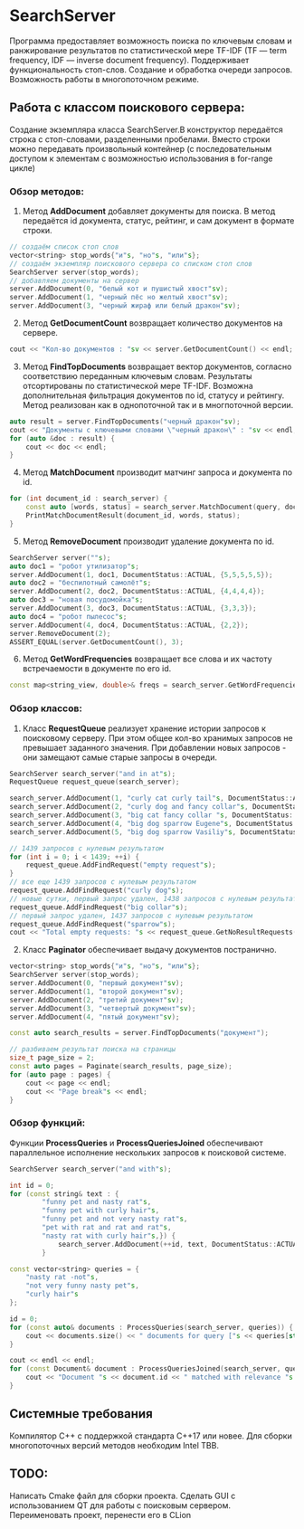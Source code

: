 # SearchServer
Программа предоставляет возможность поиска по ключевым словам и ранжирование результатов по статистической мере TF-IDF (TF — term frequency, IDF — inverse document frequency). Поддерживает функциональность стоп-слов. Создание и обработка очереди запросов. Возможность работы в многопоточном режиме.

## Работа с классом поискового сервера:

Создание экземпляра класса SearchServer.В конструктор передаётся строка с стоп-словами, разделенными пробелами. Вместо строки можно передавать произвольный контейнер (с последовательным доступом к элементам с возможностью использования в for-range цикле)

### Обзор методов:
  1. Метод **AddDocument** добавляет документы для поиска. В метод передаётся id документа, статус, рейтинг, и сам документ в формате строки.
  ```c++
  // создаём список стоп слов
  vector<string> stop_words{"и"s, "но"s, "или"s};
  // создаём экземпляр поискового сервера со списком стоп слов
  SearchServer server(stop_words);
  // добавляем документы на сервер
  server.AddDocument(0, "белый кот и пушистый хвост"sv);
  server.AddDocument(1, "черный пёс но желтый хвост"sv);
  server.AddDocument(3, "черный жираф или белый дракон"sv);
  ```
  2. Метод **GetDocumentCount** возвращает количество документов на сервере.
  ``` c++
  cout << "Кол-во документов : "sv << server.GetDocumentCount() << endl;
  ```
  3. Метод **FindTopDocuments** возвращает вектор документов, согласно соответствию переданным ключевым словам. Результаты отсортированы по статистической мере TF-IDF. Возможна дополнительная фильтрация документов по id, статусу и рейтингу. Метод реализован как в однопоточной так и в многпоточной версии.
  ``` c++
  auto result = server.FindTopDocuments("черный дракон"sv);
  cout << "Документы с ключевыми словами \"черный дракон\" : "sv << endl;
  for (auto &doc : result) {
      cout << doc << endl;
  }
  ```
  4. Метод **MatchDocument** производит матчинг запроса и документа по id.
  ``` c++
  for (int document_id : search_server) {
      const auto [words, status] = search_server.MatchDocument(query, document_id);
      PrintMatchDocumentResult(document_id, words, status);
  }
  ```
  5. Метод **RemoveDocument** производит удаление документа по id.
  ``` c++
  SearchServer server(""s);
  auto doc1 = "робот утилизатор"s;
  server.AddDocument(1, doc1, DocumentStatus::ACTUAL, {5,5,5,5,5});
  auto doc2 = "беспилотный самолёт"s;
  server.AddDocument(2, doc2, DocumentStatus::ACTUAL, {4,4,4,4});
  auto doc3 = "новая посудомойка"s;
  server.AddDocument(3, doc3, DocumentStatus::ACTUAL, {3,3,3});
  auto doc4 = "робот пылесос"s;
  server.AddDocument(4, doc4, DocumentStatus::ACTUAL, {2,2});
  server.RemoveDocument(2);
  ASSERT_EQUAL(server.GetDocumentCount(), 3);
  ```
  6. Метод **GetWordFrequencies** возвращает все слова и их частоту встречаемости в документе по его id.
  ``` c++
  const map<string_view, double>& freqs = search_server.GetWordFrequencies(document_id);
  ```

### Обзор классов:
1. Класс **RequestQueue** реализует хранение истории запросов к поисковому серверу. При этом общее кол-во хранимых запросов не превышает заданного значения. При добавлении новых запросов - они замещают самые старые запросы в очереди.
``` c++
SearchServer search_server("and in at"s);
RequestQueue request_queue(search_server);

search_server.AddDocument(1, "curly cat curly tail"s, DocumentStatus::ACTUAL, {7, 2, 7});
search_server.AddDocument(2, "curly dog and fancy collar"s, DocumentStatus::ACTUAL, {1, 2, 3});
search_server.AddDocument(3, "big cat fancy collar "s, DocumentStatus::ACTUAL, {1, 2, 8});
search_server.AddDocument(4, "big dog sparrow Eugene"s, DocumentStatus::ACTUAL, {1, 3, 2});
search_server.AddDocument(5, "big dog sparrow Vasiliy"s, DocumentStatus::ACTUAL, {1, 1, 1});

// 1439 запросов с нулевым результатом
for (int i = 0; i < 1439; ++i) {
    request_queue.AddFindRequest("empty request"s);
}
// все еще 1439 запросов с нулевым результатом
request_queue.AddFindRequest("curly dog"s);
// новые сутки, первый запрос удален, 1438 запросов с нулевым результатом
request_queue.AddFindRequest("big collar"s);
// первый запрос удален, 1437 запросов с нулевым результатом
request_queue.AddFindRequest("sparrow"s);
cout << "Total empty requests: "s << request_queue.GetNoResultRequests() << endl;
```

2. Класс **Paginator** обеспечивает выдачу документов постранично.
``` c++
vector<string> stop_words{"и"s, "но"s, "или"s};
SearchServer server(stop_words);
server.AddDocument(0, "первый документ"sv);
server.AddDocument(1, "второй документ"sv);
server.AddDocument(2, "третий документ"sv);
server.AddDocument(3, "четвертый документ"sv);
server.AddDocument(4, "пятый документ"sv);

const auto search_results = server.FindTopDocuments("документ");

// разбиваем результат поиска на страницы
size_t page_size = 2;
const auto pages = Paginate(search_results, page_size);
for (auto page : pages) {
    cout << page << endl;
    cout << "Page break"s << endl;
}
```
### Обзор функций:
Функции **ProcessQueries** и **ProcessQueriesJoined** обеспечивают параллельное исполнение нескольких запросов к поисковой системе.
```c++
SearchServer search_server("and with"s);

int id = 0;
for (const string& text : {
        "funny pet and nasty rat"s,
        "funny pet with curly hair"s,
        "funny pet and not very nasty rat"s,
        "pet with rat and rat and rat"s,
        "nasty rat with curly hair"s,}) {
            search_server.AddDocument(++id, text, DocumentStatus::ACTUAL, {1, 2});
        }

const vector<string> queries = {
    "nasty rat -not"s,
    "not very funny nasty pet"s,
    "curly hair"s
};

id = 0;
for (const auto& documents : ProcessQueries(search_server, queries)) {
    cout << documents.size() << " documents for query ["s << queries[static_cast<size_t>(id++)] << "]"s << endl;
}

cout << endl << endl;
for (const Document& document : ProcessQueriesJoined(search_server, queries)) {
    cout << "Document "s << document.id << " matched with relevance "s << document.relevance << endl;
}
```
## Системные требования
Компилятор С++ с поддержкой стандарта C++17 или новее.
Для сборки многопоточных версий методов необходим Intel TBB.

## TODO:
Написать Cmake файл для сборки проекта. Сделать GUI с использованием QT для работы с поисковым сервером.
Переименовать проект, перенести его в CLion
